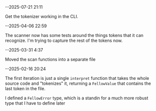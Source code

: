 --2025-07-21 21:11

Get the tokenizer working in the CLI.

--2025-04-06 22:59

The scanner now has some tests around the things tokens that it can recognize.
I'm trying to capture the rest of the tokens now.

--2025-03-31 4:37

Moved the scan functions into a separate file

--2025-02-16 20:24

The first iteration is just a single `interpret` function that takes the whole
source code and "tokenizes" it, returning a `FellowValue` that contains the
last token in the file.

I defined a `FellowError` type, which is a standin for a much more robust
type that I have to define later

